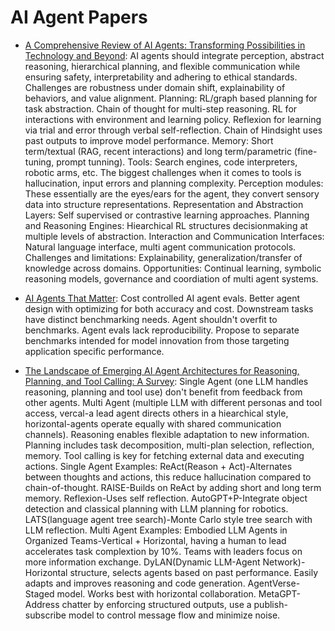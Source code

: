 # AI Agent Papers

- [A Comprehensive Review of AI Agents: Transforming Possibilities in Technology and Beyond](https://arxiv.org/abs/2508.11957): AI agents should integrate perception, abstract reasoning, hierarchical planning, and flexible communication while ensuring safety, interpretability and adhering to ethical standards. Challenges are robustness under domain shift, explainability of behaviors, and value alignment. Planning: RL/graph based planning for task abstraction. Chain of thought for multi-step reasoning. RL for interactions with environment and learning policy. Reflexion for learning via trial and error through verbal self-reflection. Chain of Hindsight uses past outputs to improve model performance. Memory: Short term/textual (RAG, recent interactions) and long term/parametric (fine-tuning, prompt tunning). Tools: Search engines, code interpreters, robotic arms, etc. The biggest challenges when it comes to tools is hallucination, input errors and planning complexity. Perception modules: These essentially are the eyes/ears for the agent, they convert sensory data into structure representations. Representation and Abstraction Layers: Self supervised or contrastive learning approaches. Planning and Reasoning Engines: Hiearchical RL structures decisionmaking at multiple levels of abstraction. Interaction and Communication Interfaces: Natural language interface, multi agent communication protocols. Challenges and limitations: Explainability, generalization/transfer of knowledge across domains. Opportunities: Continual learning, symbolic reasoning models, governance and coordiation of multi agent systems. 

- [AI Agents That Matter](https://arxiv.org/abs/2407.01502): Cost controlled AI agent evals. Better agent design with optimizing for both accuracy and cost. Downstream tasks have distinct benchmarking needs. Agent shouldn't overfit to benchmarks. Agent evals lack reproducibility. Propose to separate benchmarks intended for model innovation from those targeting application specific performance. 

- [The Landscape of Emerging AI Agent Architectures for Reasoning, Planning, and Tool Calling: A Survey](https://arxiv.org/abs/2404.11584): Single Agent (one LLM handles reasoning, planning and tool use) don't benefit from feedback from other agents. Multi Agent (multiple LLM with different personas and tool access, vercal-a lead agent directs others in a hiearchical style, horizontal-agents operate equally with shared communication channels). Reasoning enables flexible adaptation to new information. Planning includes task decomposition, multi-plan selection, reflection, memory. Tool calling is key for fetching external data and executing actions. Single Agent Examples: ReAct(Reason + Act)-Alternates between thoughts and actions, this reduce hallucination compared to chain-of-thought. RAISE-Builds on ReAct by adding short and long term memory. Reflexion-Uses self reflection. AutoGPT+P-Integrate object detection and classical planning with LLM planning for robotics. LATS(language agent tree search)-Monte Carlo style tree search with LLM reflection. Multi Agent Examples: Embodied LLM Agents in Organized Teams-Vertical + Horizontal, having a human to lead accelerates task complextion by 10%. Teams with leaders focus on more information exchange. DyLAN(Dynamic LLM-Agent Network)-Horizontal structure, selects agents based on past performance. Easily adapts and improves reasoning and code generation. AgentVerse-Staged model. Works best with horizontal collaboration. MetaGPT-Address chatter by enforcing structured outputs, use a publish-subscribe model to control message flow and minimize noise. 

